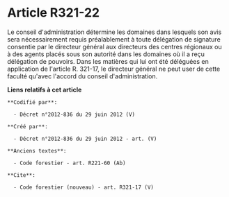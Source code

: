 # Article R321-22

Le conseil d'administration détermine les domaines dans lesquels son avis sera nécessairement requis préalablement à toute
délégation de signature consentie par le directeur général aux directeurs des centres régionaux ou à des agents placés sous
son autorité dans les domaines où il a reçu délégation de pouvoirs. Dans les matières qui lui ont été déléguées en
application de l'article R. 321-17, le directeur général ne peut user de cette faculté qu'avec l'accord du conseil
d'administration.

**Liens relatifs à cet article**

	**Codifié par**:

	  - Décret n°2012-836 du 29 juin 2012 (V)

	**Créé par**:

	  - Décret n°2012-836 du 29 juin 2012 - art. (V)

	**Anciens textes**:

	  - Code forestier - art. R221-60 (Ab)

	**Cite**:

	  - Code forestier (nouveau) - art. R321-17 (V)
